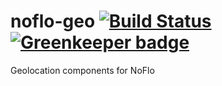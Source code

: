 # noflo-geo [![Build Status](https://secure.travis-ci.org/noflo/noflo-geo.png?branch=master)](http://travis-ci.org/noflo/noflo-geo) [![Greenkeeper badge](https://badges.greenkeeper.io/noflo/noflo-geo.svg)](https://greenkeeper.io/)

Geolocation components for NoFlo
